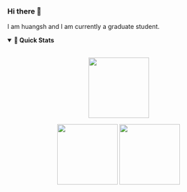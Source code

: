 ### Hi there 👋

I am huangsh and I am currently a graduate student.

<details open>
  <summary><b>🚀 Quick Stats</b></summary>
  <br/>
      <p align="center">
        <img height="137px" src="https://github-readme-streak-stats.herokuapp.com/?user=huang-sh&hide_border=true&theme=nightowl" />
    </p>
    <p align="center">
        <img height="137px" src="https://github-readme-stats.vercel.app/api?username=huang-sh&hide_title=true&hide_border=true&show_icons=true&include_all_commits=true&count_private=true&line_height=21&theme=nightowl" /> <img height="137px" src="https://github-readme-stats.vercel.app/api/top-langs/?username=huang-sh&hide=html&hide_title=true&hide_border=true&layout=compact&langs_count=8&theme=nightowl" />
    </p>
</details>
